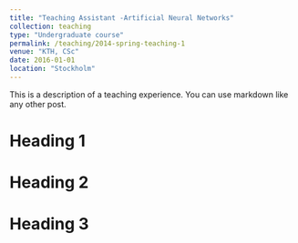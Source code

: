 ```yaml
---
title: "Teaching Assistant -Artificial Neural Networks"
collection: teaching
type: "Undergraduate course"
permalink: /teaching/2014-spring-teaching-1
venue: "KTH, CSc"
date: 2016-01-01
location: "Stockholm"
---
```



This is a description of a teaching experience. You can use markdown like any other post.

Heading 1
======

Heading 2
======

Heading 3
======
